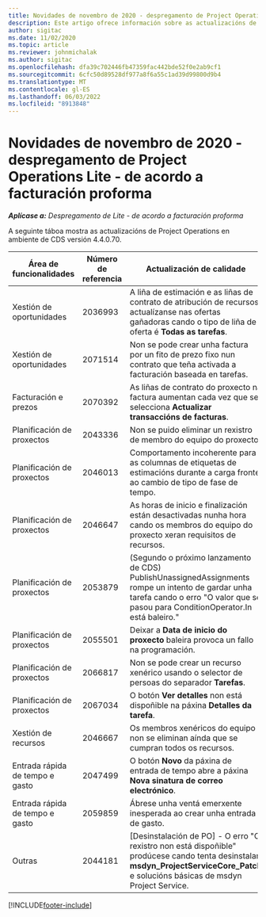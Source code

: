 ```yaml
---
title: Novidades de novembro de 2020 - despregamento de Project Operations Lite - de acordo a facturación proforma
description: Este artigo ofrece información sobre as actualizacións de calidade dispoñibles na versión de novembro de 2020 do despregamento de Project Operations Lite - de acordo a facturación proforma.
author: sigitac
ms.date: 11/02/2020
ms.topic: article
ms.reviewer: johnmichalak
ms.author: sigitac
ms.openlocfilehash: dfa39c702446fb47359fac442bde52f0e2ab9cf1
ms.sourcegitcommit: 6cfc50d89528df977a8f6a55c1ad39d99800d9b4
ms.translationtype: MT
ms.contentlocale: gl-ES
ms.lasthandoff: 06/03/2022
ms.locfileid: "8913848"
---
```

# <a name="whats-new-november-2020---project-operations-lite-deployment---deal-to-proforma-invoicing"></a>Novidades de novembro de 2020 - despregamento de Project Operations Lite - de acordo a facturación proforma

_**Aplícase a:** Despregamento de Lite - de acordo a facturación proforma_

A seguinte táboa mostra as actualizacións de Project Operations en ambiente de CDS versión 4.4.0.70.

| Área de funcionalidades                 | Número de referencia | Actualización de calidade                                                                                                                                                                    |
|------------------------------|------------------|-----------------------------------------------------------------------------------------------------------------------------------------------------------------------------------|
|   Xestión de oportunidades       | 2036993          | A liña de estimación e as liñas de contrato de atribución de recursos actualízanse nas ofertas gañadoras cando o tipo de liña de oferta é **Todas as tarefas**.                                                 |
|   Xestión de oportunidades       | 2071514          | Non se pode crear unha factura por un fito de prezo fixo nun contrato que teña activada a facturación baseada en tarefas.                                                                          |
| Facturación e prezos          | 2070392          | As liñas de contrato do proxecto na factura aumentan cada vez que se selecciona **Actualizar transaccións de facturas**.                                                                       |
| Planificación de proxectos             | 2043336          | Non se puido eliminar un rexistro de membro do equipo do proxecto.                                                                                                                                    |
| Planificación de proxectos             | 2046013          | Comportamento incoherente para as columnas de etiquetas de estimacións durante a carga fronte ao cambio de tipo de fase de tempo.                                                                                   |
| Planificación de proxectos             | 2046647          | As horas de inicio e finalización están desactivadas nunha hora cando os membros do equipo do proxecto xeran requisitos de recursos.                                                                      |
| Planificación de proxectos             | 2053879          | (Segundo o próximo lanzamento de CDS) PublishUnassignedAssignments rompe un intento de gardar unha tarefa cando o erro "O valor que se pasou para ConditionOperator.In está baleiro." |
| Planificación de proxectos             | 2055501          | Deixar a **Data de inicio do proxecto** baleira provoca un fallo na programación.                                                                                                      |
| Planificación de proxectos             | 2066817          | Non se pode crear un recurso xenérico usando o selector de persoas do separador **Tarefas**.                                                                                               |
| Planificación de proxectos             | 2067034          | O botón **Ver detalles** non está dispoñible na páxina **Detalles da tarefa**.                                                                                                         |
| Xestión de recursos          | 2046667          | Os membros xenéricos do equipo non se eliminan aínda que se cumpran todos os recursos.                                                                                                     |
| Entrada rápida de tempo e gasto | 2047499          | O botón **Novo** da páxina de entrada de tempo abre a páxina **Nova sinatura de correo electrónico**.                                                                                               |
| Entrada rápida de tempo e gasto | 2059859          | Ábrese unha ventá emerxente inesperada ao crear unha entrada de gasto.                                                                                                                         |
| Outras                        | 2044181          | [Desinstalación de PO] - O erro "O rexistro non está dispoñible" prodúcese cando tenta desinstalar **msdyn_ProjectServiceCore_Patch** e solucións básicas de msdyn Project Service.        |


[!INCLUDE[footer-include](../../includes/footer-banner.md)]